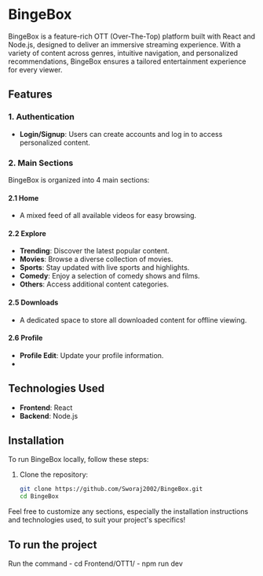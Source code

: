 # BingeBox

BingeBox is a feature-rich OTT (Over-The-Top) platform built with React and Node.js, designed to deliver an immersive streaming experience. With a variety of content across genres, intuitive navigation, and personalized recommendations, BingeBox ensures a tailored entertainment experience for every viewer.

## Features

### 1. Authentication
- **Login/Signup**: Users can create accounts and log in to access personalized content.

### 2. Main Sections
BingeBox is organized into 4 main sections:

#### 2.1 Home
- A mixed feed of all available videos for easy browsing.

#### 2.2 Explore
- **Trending**: Discover the latest popular content.
- **Movies**: Browse a diverse collection of movies.
- **Sports**: Stay updated with live sports and highlights.
- **Comedy**: Enjoy a selection of comedy shows and films.
- **Others**: Access additional content categories.
#### 2.5 Downloads
- A dedicated space to store all downloaded content for offline viewing.

#### 2.6 Profile
- **Profile Edit**: Update your profile information.
- 
## Technologies Used
- **Frontend**: React
- **Backend**: Node.js

## Installation

To run BingeBox locally, follow these steps:

1. Clone the repository:
   ```bash
   git clone https://github.com/Sworaj2002/BingeBox.git
   cd BingeBox

Feel free to customize any sections, especially the installation instructions and technologies used, to suit your project's specifics!
## To run the project 
   Run the command - cd Frontend/OTT1/
                   - npm run dev 
